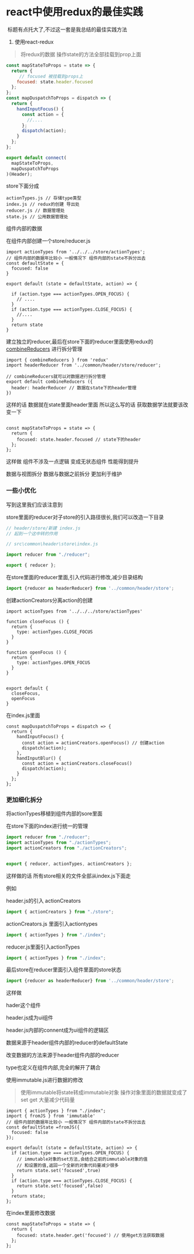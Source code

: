 # react中使用redux的最佳实践

​	标题有点托大了,不过这一套是我总结的最佳实践方法

1. 使用react-redux

> 将redux的数据 操作state的方法全部挂载到prop上面

```JavaScript
const mapStateToProps = state => {
  return {
     // focused 被挂载到props上
    focused: state.header.focused
  };
};
const mapDuspatchToProps = dispatch => {
  return {
    handInputFocus() {
      const action = {
        //....
      };
      dispatch(action);
    }
  };
};

export default connect(
  mapStateToProps,
  mapDuspatchToProps
)(Header);

```

store下面分成

````
actionTypes.js // 存储type类型
index.js // redux的创建 导出处
reducer.js // 数据管理处
state.js // 公用数据管理处
````

组件内部的数据

在组件内部创建一个store/reducer.js

```react
import actionTypes from '../../../store/actionTypes';
// 组件内部的数据年比较小 一般情况下 组件内部的state不拆分出去
const defaultState = {
  focused: false
}

export default (state = defaultState, action) => {

  if (action.type === actionTypes.OPEN_FOCUS) {
    // ....
  }
  if (action.type === actionTypes.CLOSE_FOCUS) {
    //....
  }
  return state
}
```

建立独立的reducer,最后在store下面的reducer里面使用redux的 [combineReducers](https://cn.redux.js.org/docs/api/combineReducers.html) 进行拆分管理

```react
import { combineReducers } from 'redux'
import headerReducer from '../common/header/store/reducer';

// combineReducers就可以对数据进行拆分管理
export default combineReducers ({ 
  header: headerReducer // 数据在state下的header管理
})
```

这样的话 数据就在state里面header里面
所以这么写的话 获取数据学法就要该改变一下

````react

const mapStateToProps = state => {
  return {
    focused: state.header.focused // state下的header
  };
};
````

这样做 组件不涉及一点逻辑 变成无状态组件 性能得到提升

数据与视图拆分 数据与数据之前拆分 更加利于维护

### 一些小优化

写到这里我们应该注意到

store里面的reducer对子store的引入路径很长,我们可以改造一下目录



````javascript
// header/store/新建 index.js 
// 起到一个这中转的作用

// src\common\header\store\index.js

import reducer from "./reducer";

export { reducer };
````

在store里面的reducer里面,引入代码进行修改,减少目录结构

```JavaScript
import {reducer as headerReducer} from '../common/header/store';
```



创建actionCreators分离action的创建

```
import actionTypes from '../../../store/actionTypes'

function closeFocus () {
  return {
    type: actionTypes.CLOSE_FOCUS
  }
}

function openFocus () {
  return {
    type: actionTypes.OPEN_FOCUS
  }
}


export default {
  closeFocus,
  openFocus
}
```

在index.js里面

```react
const mapDuspatchToProps = dispatch => {
  return {
    handInputFocus() {
      const action = actionCreators.openFocus() // 创建action
      dispatch(action);
    },
    handInputBlur() {
      const action = actionCreators.closeFocus()
      dispatch(action);
    }
  };
};
```

### 更加细化拆分

将actionTypes移植到组件内部的sore里面

在store下面的index进行统一的管理

```JavaScript
import reducer from "./reducer";
import actionTypes from "./actionTypes";
import actionCreators from "./actionCreators";


export { reducer, actionTypes, actionCreators };

```

这样做的话 所有store相关的文件全部从index.js下面走

例如

header.js的引入 actionCreators

```JavaScript
import { actionCreators } from "./store";
```

actionCreators.js 里面引入actiontypes

```JavaScript
import { actionTypes } from "./index";
```

reducer.js里面引入actionTypes

```JavaScript
import { actionTypes } from "./index";
```



最后store在reducer里面引入组件里面的store状态

````JavaScript
import {reducer as headerReducer} from '../common/header/store';
````



这样做 

hader这个组件

header.js成为ui组件

header.js内部的connent成为ui组件的逻辑区

数据来源于header组件内部的reducer的defaultState

改变数据的方法来源于header组件内部的reducer

type也定义在组件内部,完全的解开了耦合

使用immutable.js进行数据的修改

> 使用immutable将state转成immutable对象 操作对象里面的数据就变成了 set get 大量减少代码量

```react
import { actionTypes } from "./index";
import { fromJS } from 'immutable'
// 组件内部的数据年比较小 一般情况下 组件内部的state不拆分出去
const defaultState =fromJS({
  focused: false
});

export default (state = defaultState, action) => {
  if (action.type === actionTypes.OPEN_FOCUS) {
    // immutable对象的set方法,会结合之前的immutable对象的值
    // 和设置的值,返回一个全新的对象代码量减少很多
    return state.set('focused',true)
  }
  if (action.type === actionTypes.CLOSE_FOCUS) {
    return state.set('focused',false)
  }
  return state;
};

```

在index里面修改数据

```react
const mapStateToProps = state => {
  return {
    focused: state.header.get('focused') // 使用get方法获取数据
  };
};
```

